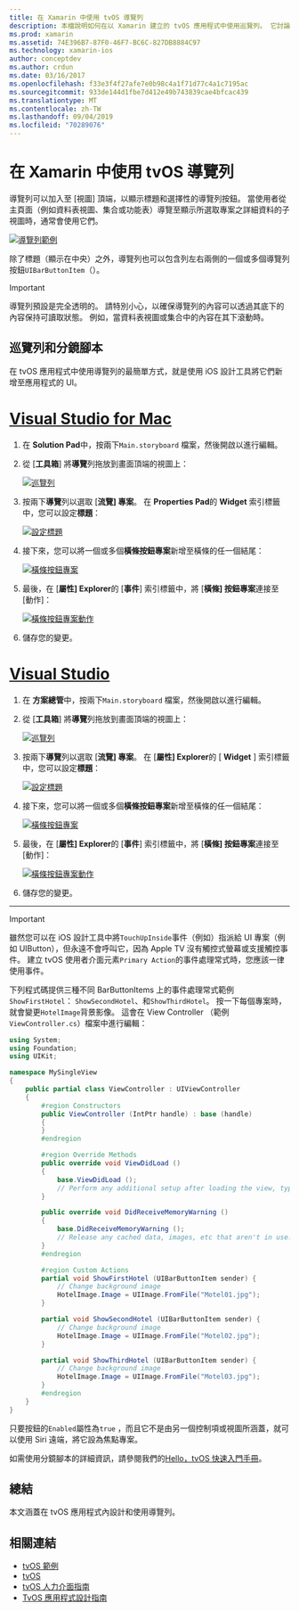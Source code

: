 ```yaml
---
title: 在 Xamarin 中使用 tvOS 導覽列
description: 本檔說明如何在以 Xamarin 建立的 tvOS 應用程式中使用巡覽列。 它討論如何設定分鏡腳本中的導覽列，以及回應這些按鈕的事件。
ms.prod: xamarin
ms.assetid: 74E396B7-87F0-46F7-BC6C-827DB8884C97
ms.technology: xamarin-ios
author: conceptdev
ms.author: crdun
ms.date: 03/16/2017
ms.openlocfilehash: f33e3f4f27afe7e0b98c4a1f71d77c4a1c7195ac
ms.sourcegitcommit: 933de144d1fbe7d412e49b743839cae4bfcac439
ms.translationtype: MT
ms.contentlocale: zh-TW
ms.lasthandoff: 09/04/2019
ms.locfileid: "70289076"
---
```

# <a name="working-with-tvos-navigation-bars-in-xamarin"></a>在 Xamarin 中使用 tvOS 導覽列

導覽列可以加入至 [視圖] 頂端，以顯示標題和選擇性的導覽列按鈕。 當使用者從主頁面（例如資料表視圖、集合或功能表）導覽至顯示所選取專案之詳細資料的子視圖時，通常會使用它們。

[![](navigation-bars-images/navbar01.png "導覽列範例")](navigation-bars-images/navbar01.png#lightbox)

除了標題（顯示在中央）之外，導覽列也可以包含列左右兩側的一個或多個導覽列按鈕`UIBarButtonItem`（）。

> [!IMPORTANT]
> 導覽列預設是完全透明的。 請特別小心，以確保導覽列的內容可以透過其底下的內容保持可讀取狀態。 例如，當資料表視圖或集合中的內容在其下滾動時。

<a name="Navigation-Bars-and-Storyboards" />

## <a name="navigation-bars-and-storyboards"></a>巡覽列和分鏡腳本

在 tvOS 應用程式中使用導覽列的最簡單方式，就是使用 iOS 設計工具將它們新增至應用程式的 UI。

# <a name="visual-studio-for-mactabmacos"></a>[Visual Studio for Mac](#tab/macos)

1. 在  **Solution Pad**中，按兩下`Main.storyboard` 檔案，然後開啟以進行編輯。
1. 從 [**工具箱**] 將**導覽**列拖放到畫面頂端的視圖上：

    [![](navigation-bars-images/navbar02.png "巡覽列")](navigation-bars-images/navbar02.png#lightbox)
1. 按兩下**導覽**列以選取 [**流覽] 專案**。 在  **Properties Pad**的  **Widget**  索引標籤中，您可以設定**標題**：

    [![](navigation-bars-images/navbar03.png "設定標題")](navigation-bars-images/navbar03.png#lightbox)
1. 接下來，您可以將一個或多個**橫條按鈕專案**新增至橫條的任一個結尾：

    [![](navigation-bars-images/navbar04.png "橫條按鈕專案")](navigation-bars-images/navbar04.png#lightbox)
1. 最後，在 [**屬性] Explorer**的 [**事件**] 索引標籤中，將 [**橫條] 按鈕專案**連接至 [動作]：

    [![](navigation-bars-images/navbar05.png "橫條按鈕專案動作")](navigation-bars-images/navbar05.png#lightbox)
1. 儲存您的變更。


# <a name="visual-studiotabwindows"></a>[Visual Studio](#tab/windows)


1. 在 **方案總管**中，按兩下`Main.storyboard` 檔案，然後開啟以進行編輯。
1. 從 [**工具箱**] 將**導覽**列拖放到畫面頂端的視圖上：

    [![](navigation-bars-images/navbar02-vs.png "巡覽列")](navigation-bars-images/navbar02-vs.png#lightbox)
1. 按兩下**導覽**列以選取 [**流覽] 專案**。 在 [**屬性] Explorer**的 [ **Widget** ] 索引標籤中，您可以設定**標題**：

    [![](navigation-bars-images/navbar03-vs.png "設定標題")](navigation-bars-images/navbar03-vs.png#lightbox)
1. 接下來，您可以將一個或多個**橫條按鈕專案**新增至橫條的任一個結尾：

    [![](navigation-bars-images/navbar04-vs.png "橫條按鈕專案")](navigation-bars-images/navbar04-vs.png#lightbox)
1. 最後，在 [**屬性] Explorer**的 [**事件**] 索引標籤中，將 [**橫條] 按鈕專案**連接至 [動作]：

    [![](navigation-bars-images/navbar05-vs.png "橫條按鈕專案動作")](navigation-bars-images/navbar05-vs.png#lightbox)
1. 儲存您的變更。


-----

> [!IMPORTANT]
> 雖然您可以在 iOS 設計工具中將`TouchUpInside`事件（例如）指派給 UI 專案（例如 UIButton），但永遠不會呼叫它，因為 Apple TV 沒有觸控式螢幕或支援觸控事件。 建立 tvOS 使用者介面元素`Primary Action`的事件處理常式時，您應該一律使用事件。

下列程式碼提供三種不同 BarButtonItems 上的事件處理常式範例`ShowFirstHotel`： `ShowSecondHotel`、和`ShowThirdHotel`。 按一下每個專案時，就會變更`HotelImage`背景影像。 這會在 View Controller （範例`ViewController.cs`）檔案中進行編輯：

```csharp
using System;
using Foundation;
using UIKit;

namespace MySingleView
{
    public partial class ViewController : UIViewController
    {
        #region Constructors
        public ViewController (IntPtr handle) : base (handle)
        {
        }
        #endregion

        #region Override Methods
        public override void ViewDidLoad ()
        {
            base.ViewDidLoad ();
            // Perform any additional setup after loading the view, typically from a nib.
        }

        public override void DidReceiveMemoryWarning ()
        {
            base.DidReceiveMemoryWarning ();
            // Release any cached data, images, etc that aren't in use.
        }
        #endregion

        #region Custom Actions
        partial void ShowFirstHotel (UIBarButtonItem sender) {
            // Change background image
            HotelImage.Image = UIImage.FromFile("Motel01.jpg");
        }

        partial void ShowSecondHotel (UIBarButtonItem sender) {
            // Change background image
            HotelImage.Image = UIImage.FromFile("Motel02.jpg");
        }

        partial void ShowThirdHotel (UIBarButtonItem sender) {
            // Change background image
            HotelImage.Image = UIImage.FromFile("Motel03.jpg");
        }
        #endregion
    }
}
```

只要按鈕的`Enabled`屬性為`true` ，而且它不是由另一個控制項或視圖所涵蓋，就可以使用 Siri 遠端，將它設為焦點專案。

如需使用分鏡腳本的詳細資訊，請參閱我們的[Hello，tvOS 快速入門手冊](~/ios/tvos/get-started/hello-tvos.md)。

<a name="Summary" />

## <a name="summary"></a>總結

本文涵蓋在 tvOS 應用程式內設計和使用導覽列。



## <a name="related-links"></a>相關連結

- [tvOS 範例](https://docs.microsoft.com/samples/browse/?products=xamarin&term=Xamarin.iOS+tvOS)
- [tvOS](https://developer.apple.com/tvos/)
- [tvOS 人力介面指南](https://developer.apple.com/tvos/human-interface-guidelines/)
- [TvOS 應用程式設計指南](https://developer.apple.com/library/prerelease/tvos/documentation/General/Conceptual/AppleTV_PG/)
